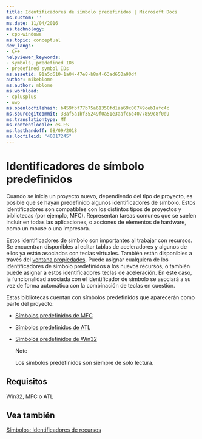 ```yaml
---
title: Identificadores de símbolo predefinidos | Microsoft Docs
ms.custom: ''
ms.date: 11/04/2016
ms.technology:
- cpp-windows
ms.topic: conceptual
dev_langs:
- C++
helpviewer_keywords:
- symbols, predefined IDs
- predefined symbol IDs
ms.assetid: 91a5d610-1a04-47e8-b8a4-63ad650a90df
author: mikeblome
ms.author: mblome
ms.workload:
- cplusplus
- uwp
ms.openlocfilehash: b459fbf77b75a61350fd1aa69c00749ceb1afc4c
ms.sourcegitcommit: 38af5a1bf35249f0a51e3aafc6e4077859c8f0d9
ms.translationtype: MT
ms.contentlocale: es-ES
ms.lasthandoff: 08/09/2018
ms.locfileid: "40017245"
---
```

# <a name="predefined-symbol-ids"></a>Identificadores de símbolo predefinidos
Cuando se inicia un proyecto nuevo, dependiendo del tipo de proyecto, es posible que se hayan predefinido algunos identificadores de símbolo. Estos identificadores son compatibles con los distintos tipos de proyectos y bibliotecas (por ejemplo, MFC). Representan tareas comunes que se suelen incluir en todas las aplicaciones, o acciones de elementos de hardware, como un mouse o una impresora.  
  
 Estos identificadores de símbolo son importantes al trabajar con recursos. Se encuentran disponibles al editar tablas de aceleradores y algunos de ellos ya están asociados con teclas virtuales. También están disponibles a través del [ventana propiedades](/visualstudio/ide/reference/properties-window). Puede asignar cualquiera de los identificadores de símbolo predefinidos a los nuevos recursos, o también puede asignar a estos identificadores teclas de aceleración. En este caso, la funcionalidad asociada con el identificador de símbolo se asociará a su vez de forma automática con la combinación de teclas en cuestión.  
  
 Estas bibliotecas cuentan con símbolos predefinidos que aparecerán como parte del proyecto:  
  
-   [Símbolos predefinidos de MFC](../windows/mfc-predefined-symbols.md)  
  
-   [Símbolos predefinidos de ATL](../windows/atl-predefined-symbols.md)  
  
-   [Símbolos predefinidos de Win32](../windows/win32-predefined-symbols.md)  
  
    > [!NOTE]
    >  Los símbolos predefinidos son siempre de solo lectura.  
  
## <a name="requirements"></a>Requisitos  
 Win32, MFC o ATL  
  
## <a name="see-also"></a>Vea también  
 [Símbolos: Identificadores de recursos](../windows/symbols-resource-identifiers.md)